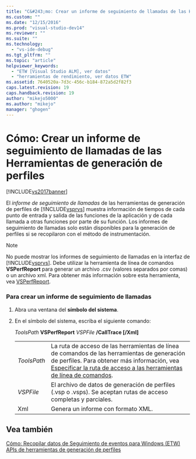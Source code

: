 ```yaml
---
title: "C&#243;mo: Crear un informe de seguimiento de llamadas de las Herramientas de generaci&#243;n de perfiles | Microsoft Docs"
ms.custom: ""
ms.date: "12/15/2016"
ms.prod: "visual-studio-dev14"
ms.reviewer: ""
ms.suite: ""
ms.technology: 
  - "vs-ide-debug"
ms.tgt_pltfrm: ""
ms.topic: "article"
helpviewer_keywords: 
  - "ETW [Visual Studio ALM], ver datos"
  - "herramientas de rendimiento, ver datos ETW"
ms.assetid: 7640520a-7d3c-456c-b184-872a5d2f82f3
caps.latest.revision: 19
caps.handback.revision: 19
author: "mikejo5000"
ms.author: "mikejo"
manager: "ghogen"
---
```

# C&#243;mo: Crear un informe de seguimiento de llamadas de las Herramientas de generaci&#243;n de perfiles
[!INCLUDE[vs2017banner](../code-quality/includes/vs2017banner.md)]

El *informe de seguimiento de llamadas* de las herramientas de generación de perfiles de [!INCLUDE[vsprvs](../code-quality/includes/vsprvs_md.md)] muestra información de tiempos de cada punto de entrada y salida de las funciones de la aplicación y de cada llamada a otras funciones por parte de su función.  Los informes de seguimiento de llamadas solo están disponibles para la generación de perfiles si se recopilaron con el método de instrumentación.  
  
> [!NOTE]
>  No puede mostrar los informes de seguimiento de llamadas en la interfaz de [!INCLUDE[vsprvs](../code-quality/includes/vsprvs_md.md)].  Debe utilizar la herramienta de línea de comandos **VSPerfReport** para generar un archivo .csv \(valores separados por comas\) o un archivo xml.  Para obtener más información sobre esta herramienta, vea [VSPerfReport](../profiling/vsperfreport.md).  
  
### Para crear un informe de seguimiento de llamadas  
  
1.  Abra una ventana del **símbolo del sistema**.  
  
2.  En el símbolo del sistema, escriba el siguiente comando:  
  
     *ToolsPath* **VSPerfReport** *VSPFile* **\/CallTrace \[\/Xml\]**  
  
    |||  
    |-|-|  
    |*ToolsPath*|La ruta de acceso de las herramientas de línea de comandos de las herramientas de generación de perfiles.  Para obtener más información, vea [Especificar la ruta de acceso a las herramientas de línea de comandos](../profiling/specifying-the-path-to-profiling-tools-command-line-tools.md).|  
    |*VSPFile*|El archivo de datos de generación de perfiles \(.vsp o .vsps\).  Se aceptan rutas de acceso completas y parciales.|  
    |Xml|Genera un informe con formato XML.|  
  
## Vea también  
 [Cómo: Recopilar datos de Seguimiento de eventos para Windows \(ETW\)](../Topic/How%20to:%20Collect%20Event%20Tracing%20for%20Windows%20\(ETW\)%20Data.md)   
 [APIs de herramientas de generación de perfiles](../profiling/profiling-tools-apis.md)